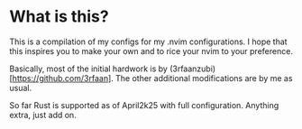 # What is this?

This is a compilation of my configs for my .nvim configurations.
I hope that this inspires you to make your own and to rice your nvim to your preference.

Basically, most of the initial hardwork is by (3rfaanzubi)[https://github.com/3rfaan]. The other additional modifications are by me as usual.

So far Rust is supported as of April2k25 with full configuration. Anything extra, just add on.
